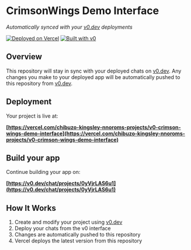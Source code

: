 # CrimsonWings Demo Interface

*Automatically synced with your [v0.dev](https://v0.dev) deployments*

[![Deployed on Vercel](https://img.shields.io/badge/Deployed%20on-Vercel-black?style=for-the-badge&logo=vercel)](https://vercel.com/chibuzo-kingsley-nnoroms-projects/v0-crimson-wings-demo-interface)
[![Built with v0](https://img.shields.io/badge/Built%20with-v0.dev-black?style=for-the-badge)](https://v0.dev/chat/projects/0yVjrLAS6u1)

## Overview

This repository will stay in sync with your deployed chats on [v0.dev](https://v0.dev).
Any changes you make to your deployed app will be automatically pushed to this repository from [v0.dev](https://v0.dev).

## Deployment

Your project is live at:

**[https://vercel.com/chibuzo-kingsley-nnoroms-projects/v0-crimson-wings-demo-interface](https://vercel.com/chibuzo-kingsley-nnoroms-projects/v0-crimson-wings-demo-interface)**

## Build your app

Continue building your app on:

**[https://v0.dev/chat/projects/0yVjrLAS6u1](https://v0.dev/chat/projects/0yVjrLAS6u1)**

## How It Works

1. Create and modify your project using [v0.dev](https://v0.dev)
2. Deploy your chats from the v0 interface
3. Changes are automatically pushed to this repository
4. Vercel deploys the latest version from this repository